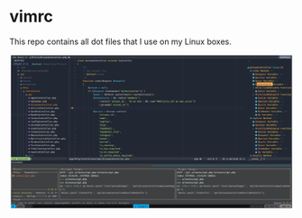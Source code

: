 # vimrc

This repo contains all dot files that I use on my Linux boxes.

![Development Environment](sc.png "Development Environment")
